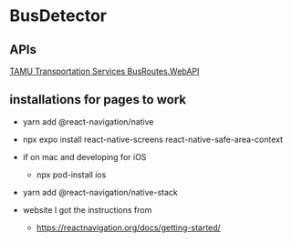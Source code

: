 # BusDetector

## APIs

[TAMU Transportation Services BusRoutes.WebAPI](https://transport.tamu.edu/BusRoutesFeed/swagger/ui/index#!/Buses/Buses_GetBusesOnRoute_Mentor)


## installations for pages to work
- yarn add @react-navigation/native
- npx expo install react-native-screens react-native-safe-area-context
- if on mac and developing for iOS
    - npx pod-install ios
- yarn add @react-navigation/native-stack

- website I got the instructions from 
    - https://reactnavigation.org/docs/getting-started/
